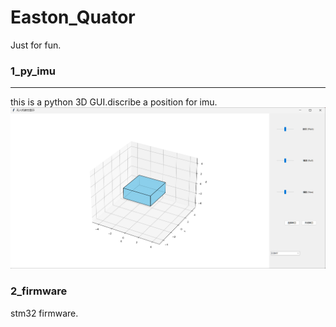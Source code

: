 # Easton_Quator
Just for fun.

### 1_py_imu 
---
this is a python 3D GUI.discribe a position for imu. 
![image](_images_/py_imu.png)

### 2_firmware
stm32 firmware.
